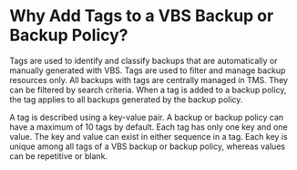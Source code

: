 # Why Add Tags to a VBS Backup or Backup Policy?<a name="EN-US_TOPIC_0067558642"></a>

Tags are used to identify and classify backups that are automatically or manually generated with VBS. Tags are used to filter and manage backup resources only. All backups with tags are centrally managed in TMS. They can be filtered by search criteria. When a tag is added to a backup policy, the tag applies to all backups generated by the backup policy.

A tag is described using a key-value pair. A backup or backup policy can have a maximum of 10 tags by default. Each tag has only one key and one value. The key and value can exist in either sequence in a tag. Each key is unique among all tags of a VBS backup or backup policy, whereas values can be repetitive or blank.

